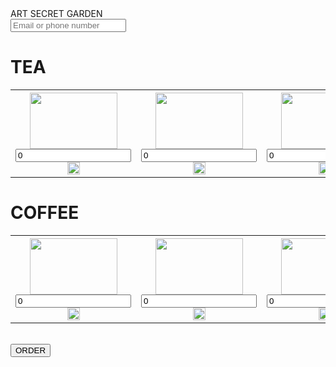 <link rel="stylesheet" style="css/text" href="asg.css">
<form name="submit-to-google-sheet">
<script src="asg.js"></script>
<h>ART SECRET GARDEN</h>
<br>
  <input name="email" placeholder="Email or phone number" required>
  <br>
  <h1>
  TEA
  </h1>
  <table>
  <tr style="text-align:center;">
  <th>
  <img src="https://nutifood.com.vn/images/A-DDBenhLy/traxanh2-nutifood.jpg" width="140" height="90" onclick="add()">
  <br>
  <input name="green-tea" id="green-tea" type="number" value="0" width="48">
  <img src="https://img.icons8.com/cotton/2x/minus--v1.png" width="20" onclick="deduct()">
  <br>
  </th>
  <th>
  <img src="https://sonviettea.com/uploads/posts/Tra-Hoa-Atiso-Kho_3.jpg" width="140" height="90" onclick="add1()">
  <br>
  <input name="atiso" id="atiso" type="number" value="0" width="48">
  <img src="https://img.icons8.com/cotton/2x/minus--v1.png" width="20" onclick="deduct1()">
  <br>
  </th>
    <th>
  <img src="https://www.thuocdantoc.org/wp-content/uploads/2019/09/chua-viem-dai-trang-bang-la-voi-1.jpg" width="140" height="90" onclick="add2()">
  <br>
  <input name="voi-tea" id="voi-tea" type="number" value="0" width="48">
  <img src="https://img.icons8.com/cotton/2x/minus--v1.png" width="20" onclick="deduct2()">
  <br>
  </th>
   </tr>
  </table>    
  <h1>
  COFFEE
  </h1>
  <table>
  <tr style="text-align:center;">
  <th>
  <img src="https://lh3.googleusercontent.com/proxy/aku7YT7X00vEI1Ue4wdsxnlovGHfyE0_PKu2qR6kGXZ8VYZNYAJ9fkxW146Qe8q-aDHcrEnVC7iHnEuVfUI0rKuhr17hDncH3QU2" width="140" height="90" onclick="add3()">
  <br>
  <input name="americano" id="americano" type="number" value="0" width="48">
  <img src="https://img.icons8.com/cotton/2x/minus--v1.png" width="20" onclick="deduct3()">
  <br>
  </th>
  <th>
  <img src="https://encrypted-tbn0.gstatic.com/images?q=tbn%3AANd9GcQkVBmIYgw_qKHGgN81KN6WWweUL1sudUomPw&usqp=CAU" width="140" height="90" onclick="add4()">
  <br>
  <input name="epresso" id="epresso" type="number" value="0" width="48">
  <img src="https://img.icons8.com/cotton/2x/minus--v1.png" width="20" onclick="deduct4()">
  <br>
  </th>
    <th>
  <img src="https://caphenguyenchat.vn/wp-content/uploads/2018/05/pha-che-cafe-ly-thuy-tinh.jpg" width="140" height="90" onclick="add5()">
  <br>
  <input name="caphecotdua" id="caphecotdua" type="number" value="0" width="48">
  <img src="https://img.icons8.com/cotton/2x/minus--v1.png" width="20" onclick="deduct5()">
  <br>
  </th>
   </tr>
  </table>
  <br>
  <button type="submit">ORDER</button>
</form>
